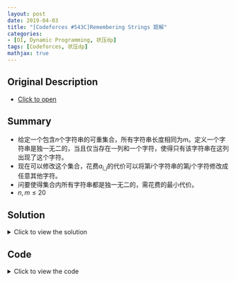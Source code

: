 ```yaml
---
layout: post
date: 2019-04-03
title: "[Codeforces #543C]Remembering Strings 题解"
categories:
- [OI, Dynamic Programming, 状压dp]
tags: [Codeforces, 状压dp]
mathjax: true
---
```


## Original Description
- [Click to open](http://codeforces.com/contest/543/problem/C)

## Summary
- 给定一个包含$n$个字符串的可重集合，所有字符串长度相同为$m$。定义一个字符串是独一无二的，当且仅当存在一列和一个字符，使得只有该字符串在这列出现了这个字符。
- 现在可以修改这个集合，花费$a_{i,j}$的代价可以将第$i$个字符串的第$j$个字符修改成任意其他字符。
- 问要使得集合内所有字符串都是独一无二的，需花费的最小代价。
- $n,m\leq 20$
<!-- more -->

## Solution
<details>
<summary>Click to view the solution</summary>
这题一看就是状压dp,但刚开始我的方向错误，我一直在考虑一列一列的转移，这样就无法避免要枚举子集，复杂度过高。

我们考虑按行转移，即以字符串为单位进行转移。我们首先考虑如果想在第$j$列使得字符串$i$独一无二有哪些方法。显而易见的是直接修改这个字符，因为英文小写字母有$26$个而字符串只有最多$20$个，所以必定能修改成一个独一无二的字符，代价为$a_{i,j}$。另外一种可能是，考虑该列和$s_{i,j}$相同的其他字符串，我们只要在这些字符串中把除了代价最大的那个的其他字符全改掉，那么最大的那个也自然成为了独一无二的那个，这种修改方法顺便把那些小的那些也变成了独一无二的。

令$dp[Mask]$表示将$Mask$的这些字符串变成独一无二的最小代价。转移我们只需考虑当前编号最小的那个不独一无二的字符串，用上述的两种可能性转移即可。

总时间复杂度$O(2^nm)$。
</details>

## Code
<details>
<summary>Click to view the code</summary>
```cpp
// I'll always miss you like a darling.
#include <bits/stdc++.h>
using namespace std;

#define LL long long
#define LD long double
#define ull unsigned long long
#define uint unsigned int
#define x first
#define y second
#define pb push_back
#define pf push_front
#define mp make_pair
#define Pair pair<int,int>
#define pLL pair<LL,LL>
#define pii pair<double,double>
#define LOWBIT(x) ((x) & (-x))

const int INF=2e9;
const LL LINF=2e16;
const int magic=348;
const int MOD=1e9+7;
const double eps=1e-10;
const double pi=acos(-1);

template<typename T> inline void Get(T &x)
{
	bool f;char ch;T res;
	while (!isdigit(ch=getchar()) && ch!='-') {}
	if (ch=='-') f=false,res=0; else f=true,res=ch-'0';
	while (isdigit(ch=getchar())) res=res*10+ch-'0';
	x=(f?res:(-res));
}

template<typename T1,typename ...T2> inline void Get(T1 &x,T2 &...y) {Get(x);Get(y...);}

struct fastio
{
    static const int S=1e7;
    char rbuf[S+48],wbuf[S+48];int rpos,wpos,len;
    fastio() {rpos=len=wpos=0;}
    inline char Getchar()
    {
        if (rpos==len) rpos=0,len=fread(rbuf,1,S,stdin);
        if (!len) return EOF;
        return rbuf[rpos++];
    }
    template <class T> inline void Get(T &x)
    {
        char ch;bool f;T res;
        while (!isdigit(ch=Getchar()) && ch!='-') {}
        if (ch=='-') f=false,res=0; else f=true,res=ch-'0';
        while (isdigit(ch=Getchar())) res=res*10+ch-'0';
        x=(f?res:-res);
    }
    template<typename T1,typename ...T2> inline void Get(T1 &x,T2 &...y) {Get(x);Get(y...);}
    inline void getstring(char *s)
    {
        char ch;
        while ((ch=Getchar())<=32) {}
        for (;ch>32;ch=Getchar()) *s++=ch;
        *s='\0';
    }
    inline void flush() {fwrite(wbuf,1,wpos,stdout);fflush(stdout);wpos=0;}
    inline void Writechar(char ch)
    {
        if (wpos==S) flush();
        wbuf[wpos++]=ch;
    }
    template <class T> inline void Print(T x,char ch)
    {
        char s[20];int pt=0;
        if (x==0) s[++pt]='0';
        else
        {
            if (x<0) Writechar('-'),x=-x;
            while (x) s[++pt]='0'+x%10,x/=10;
        }
        while (pt) Writechar(s[pt--]);
        Writechar(ch);
    }
    inline void printstring(char *s)
    {
        int pt=1;
        while (s[pt]!='\0') Writechar(s[pt++]);
    }
}io;

template<typename T> inline void check_max(T &x,T cmp) {x=max(x,cmp);}
template<typename T> inline void check_min(T &x,T cmp) {x=min(x,cmp);}
template<typename T> inline T myabs(T x) {return x>=0?x:-x;}
template<typename T> inline T gcd(T x,T y) {return y==0?x:gcd(y,x%y);}
inline int add(int x) {if (x>=MOD) x-=MOD;return x;}
inline int add(int x,int MO) {if (x>=MO) x-=MO;return x;}
inline int sub(int x) {if (x<0) x+=MOD;return x;}
inline int sub(int x,int MO) {if (x<0) x+=MO;return x;}
inline void Add(int &x,int y) {x=add(x+y);}
inline void Add(int &x,int y,int MO) {x=add(x+y,MO);}
inline void Sub(int &x,int y) {x=sub(x-y);}
inline void Sub(int &x,int y,int MO) {x=sub(x-y,MO);}
template<typename T> inline int quick_pow(int x,T y) {int res=1;while (y) {if (y&1) res=1ll*res*x%MOD;x=1ll*x*x%MOD;y>>=1;}return res;}
template<typename T> inline int quick_pow(int x,T y,int MO) {int res=1;while (y) {if (y&1) res=1ll*res*x%MO;x=1ll*x*x%MO;y>>=1;}return res;}

int n,m;

char s[48][48];int a[48][48];
vector<int> v[48][48];int cover[48][48],sum[48][48],maxn[48][48],val[48][48];

int dp[1<<20];

int main ()
{
#ifndef ONLINE_JUDGE
	double TIME=clock();
	freopen ("a.in","r",stdin);
	freopen ("a.out","w",stdout);
	cerr<<"Running..."<<endl;
#endif
	Get(n,m);
	for (register int i=1;i<=n;i++) scanf("%s",s[i]+1);
	for (register int i=1;i<=n;i++)
		for (register int j=1;j<=m;j++)
			Get(a[i][j]);
	for (register int i=1;i<=n;i++)
		for (register int j=1;j<=m;j++)
		{
			v[j][s[i][j]-'a'+1].pb(i);cover[j][s[i][j]-'a'+1]|=(1<<(i-1));
			sum[j][s[i][j]-'a'+1]+=a[i][j];check_max(maxn[j][s[i][j]-'a'+1],a[i][j]);
		}
	for (register int i=1;i<=m;i++)
		for (register int j=1;j<=26;j++)
			val[i][j]=sum[i][j]-maxn[i][j];
	for (register int Mask=1;Mask<=(1<<n)-1;Mask++) dp[Mask]=INF;
	for (register int Mask=0;Mask<(1<<n)-1;Mask++)
	{
		int pos=1;while (Mask&(1<<(pos-1))) pos++;
		for (register int i=1;i<=m;i++)
		{
			check_min(dp[Mask|(1<<(pos-1))],dp[Mask]+a[pos][i]);
			check_min(dp[Mask|cover[i][s[pos][i]-'a'+1]],dp[Mask]+val[i][s[pos][i]-'a'+1]);
		}
	}
	printf("%d\n",dp[(1<<n)-1]);
	io.flush();
#ifndef ONLINE_JUDGE
	cerr<<"Exec Time: "<<(clock()-TIME)/CLOCKS_PER_SEC<<endl;
#endif
	return 0;
}
```
</details>